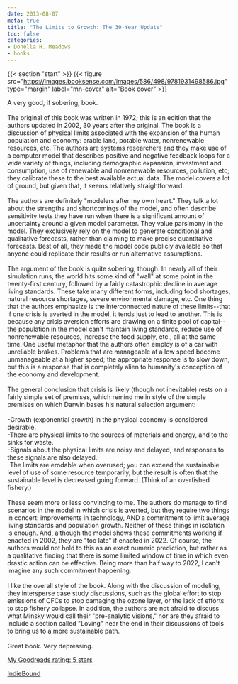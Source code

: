 ```yaml
---
date: 2013-08-07
meta: true
title: "The Limits to Growth: The 30-Year Update"
toc: false
categories:
- Donella H. Meadows
- books
---
```


{{< section "start" >}}
{{< figure src="https://images.booksense.com/images/586/498/9781931498586.jpg" type="margin" label="mn-cover" alt="Book cover" >}}

A very good, if sobering, book.<br /><br />The original of this book was written in 1972; this is an edition that the authors updated in 2002, 30 years after the original. The book is a discussion of physical limits associated with the expansion of the human population and economy: arable land, potable water, nonrenewable resources, etc. The authors are systems researchers and they make use of a computer model that describes positive and negative feedback loops for a wide variety of things, including demographic expansion, investment and consumption, use of renewable and nonrenewable resources, pollution, etc; they calibrate these to the best available actual data. The model covers a lot of ground, but given that, it seems relatively straightforward.<br /><br />The authors are definitely "modelers after my own heart." They talk a lot about the strengths and shortcomings of the model, and often describe sensitivity tests they have run when there is a significant amount of uncertainty around a given model parameter. They value parsimony in the model. They exclusively rely on the model to generate conditional and qualitative forecasts, rather than claiming to make precise quantitative forecasts. Best of all, they made the model code publicly available so that anyone could replicate their results or run alternative assumptions.<br /><br />The argument of the book is quite sobering, though. In nearly all of their simulation runs, the world hits some kind of "wall" at some point in the twenty-first century, followed by a fairly catastrophic decline in average living standards. These take many different forms, including food shortages, natural resource shortages, severe environmental damage, etc. One thing that the authors emphasize is the interconnected nature of these limits--that if one crisis is averted in the model, it tends just to lead to another. This is because any crisis aversion efforts are drawing on a finite pool of capital--the population in the model can't maintain living standards, reduce use of nonrenewable resources, increase the food supply, etc., all at the same time. One useful metaphor that the authors often employ is of a car with unreliable brakes. Problems that are manageable at a low speed become unmanageable at a higher speed; the appropriate response is to slow down, but this is a response that is completely alien to humanity's conception of the economy and development.<br /><br />The general conclusion that crisis is likely (though not inevitable) rests on a fairly simple set of premises, which remind me in style of the simple premises on which Darwin bases his natural selection argument:<br /><br />-Growth (exponential growth) in the physical economy is considered desirable.<br />-There are physical limits to the sources of materials and energy, and to the sinks for waste.<br />-Signals about the physical limits are noisy and delayed, and responses to these signals are also delayed.<br />-The limits are erodable when overused; you can exceed the sustainable level of use of some resource temporarily, but the result is often that the sustainable level is decreased going forward. (Think of an overfished fishery.)<br /><br />These seem more or less convincing to me. The authors do manage to find scenarios in the model in which crisis is averted, but they require two things in concert: improvements in technology, AND a commitment to limit average living standards and population growth. Neither of these things in isolation is enough. And, although the model shows these commitments working if enacted in 2002, they are "too late" if enacted in 2022. Of course, the authors would not hold to this as an exact numeric prediction, but rather as a qualitative finding that there is some limited window of time in which even drastic action can be effective. Being more than half way to 2022, I can't imagine any such commitment happening.<br /><br />I like the overall style of the book. Along with the discussion of modeling, they intersperse case study discussions, such as the global effort to stop emissions of CFCs to stop damaging the ozone layer, or the lack of efforts to stop fishery collapse. In addition, the authors are not afraid to discuss what Minsky would call their "pre-analytic visions," nor are they afraid to include a section called "Loving" near the end in their discussions of tools to bring us to a more sustainable path.<br /><br />Great book. Very depressing.

[My Goodreads rating: 5 stars](https://www.goodreads.com/review/show/683461554)  

[IndieBound](https://www.indiebound.org/book/9781931498586)
